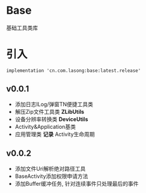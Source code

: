 # Base
基础工具类库

# 引入

```
implementation 'cn.com.lasong:base:latest.release'
```

## v0.0.1
* 添加日志ILog/弹窗TN便捷工具类
* 解压Zip文件工具类 **ZLibUtils**
* 设备分辨率转换类 **DeviceUtils**
* Activity&Application基类
* 应用管理类 **记录** Activity生命周期

## v0.0.2
* 添加文件Uri解析绝对路径工具
* BaseActivity添加权限申请方法
* 添加Buffer缓冲任务, 针对连续事件只处理最后的事件